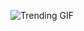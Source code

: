 
<!-- GIF_SECTION -->
![Trending GIF](https://media3.giphy.com/media/v1.Y2lkPThiYjIxNzcydDUxdXNma3E5MjM2bnQzbmI0bnR2Y3Fhb3duZDV5dnFpcjM1Z2tjcyZlcD12MV9naWZzX3NlYXJjaCZjdD1n/J2F2sOPmoTjYy57spN/giphy.gif)
<!-- END_GIF_SECTION -->
